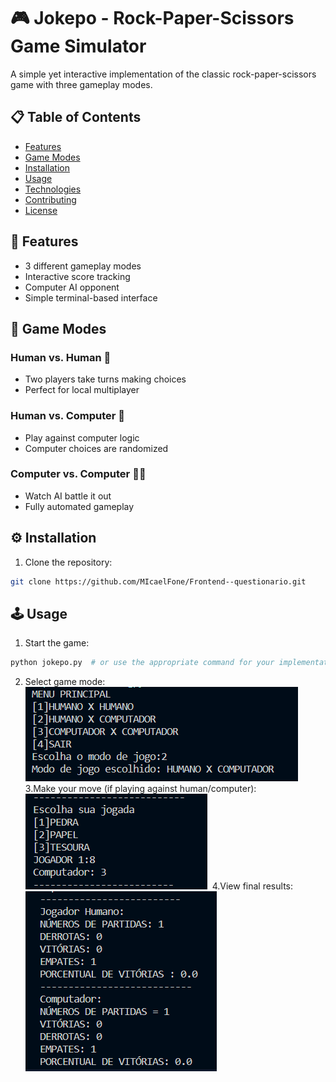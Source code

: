 # 🎮 Jokepo - Rock-Paper-Scissors Game Simulator

A simple yet interactive implementation of the classic rock-paper-scissors game with three gameplay modes.

## 📋 Table of Contents
- [Features](#-features)
- [Game Modes](#-game-modes)
- [Installation](#-installation)
- [Usage](#-usage)
- [Technologies](#-technologies)
- [Contributing](#-contributing)
- [License](#-license)

## 🚀 Features
- 3 different gameplay modes
- Interactive score tracking
- Computer AI opponent
- Simple terminal-based interface

## 🎲 Game Modes

### Human vs. Human 🤼
- Two players take turns making choices
- Perfect for local multiplayer

### Human vs. Computer 🤖
- Play against computer logic
- Computer choices are randomized

### Computer vs. Computer 🤖🤖
- Watch AI battle it out
- Fully automated gameplay

## ⚙️ Installation
1. Clone the repository:
```bash
git clone https://github.com/MIcaelFone/Frontend--questionario.git
```
## 🕹️ Usage
1. Start the game:
```bash
python jokepo.py  # or use the appropriate command for your implementation
```
2. Select game mode:
<img src="./assets/menu_inical.png"></img>
3.Make your move (if playing against human/computer):
 <img src="/assets/jogada.png"></img> 
4.View final results:
<img src="/assets/scoreboard.png"></img> 

